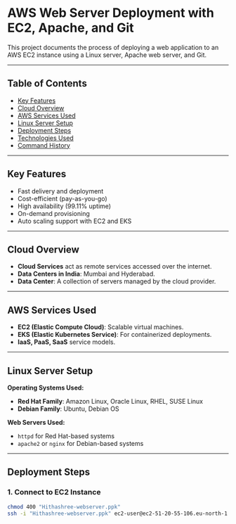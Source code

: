 # AWS Web Server Deployment with EC2, Apache, and Git

This project documents the process of deploying a web application to an AWS EC2 instance using a Linux server, Apache web server, and Git.

---

## Table of Contents

- [Key Features](#key-features)
- [Cloud Overview](#cloud-overview)
- [AWS Services Used](#aws-services-used)
- [Linux Server Setup](#linux-server-setup)
- [Deployment Steps](#deployment-steps)
- [Technologies Used](#technologies-used)
- [Command History](#command-history)

---

## Key Features

- Fast delivery and deployment
- Cost-efficient (pay-as-you-go)
- High availability (99.11% uptime)
- On-demand provisioning
- Auto scaling support with EC2 and EKS

---

## Cloud Overview

- **Cloud Services** act as remote services accessed over the internet.
- **Data Centers in India**: Mumbai and Hyderabad.
- **Data Center**: A collection of servers managed by the cloud provider.

---

## AWS Services Used

- **EC2 (Elastic Compute Cloud)**: Scalable virtual machines.
- **EKS (Elastic Kubernetes Service)**: For containerized deployments.
- **IaaS, PaaS, SaaS** service models.

---

## Linux Server Setup

**Operating Systems Used:**

- **Red Hat Family**: Amazon Linux, Oracle Linux, RHEL, SUSE Linux
- **Debian Family**: Ubuntu, Debian OS

**Web Servers Used:**

- `httpd` for Red Hat-based systems
- `apache2` or `nginx` for Debian-based systems

---

## Deployment Steps

### 1. Connect to EC2 Instance

```bash
chmod 400 "Hithashree-webserver.ppk"
ssh -i "Hithashree-webserver.ppk" ec2-user@ec2-51-20-55-106.eu-north-1.compute.amazonaws.com
